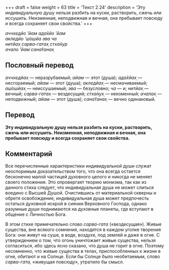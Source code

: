 +++
draft = false
weight = 63
title = 'Текст 2.24'
description = 'Эту индивидуальную душу нельзя разбить на куски, растворить, сжечь или иссушить. Неизменная, неподвижная и вечная, она пребывает повсюду и всегда сохраняет свои свойства.'
+++

_аччхедйо ’йам ада̄хйо ’йам  
акледйо ’ш́ошйа эва ча  
нитйах̣ сарва-гатах̣ стха̄н̣ур  
ачало ’йам̇ сана̄танах̣_

## Пословный перевод

_аччхедйах̣_ — неразрубаемый; _айам_ — этот (душа); _ада̄хйах̣_ — несгораемый; _айам_ — этот (душа); _акледйах̣_ — несмачиваемый; _аш́ошйах̣_ — неиссушаемый; _эва_ — безусловно; _ча_ — и; _нитйах̣_ — вечный; _сарва_\-_гатах̣_ — вездесущий; _стха̄н̣ух̣_ — неизменный; _ачалах̣_ — неподвижный; _айам_ — этот (душа); _сана̄танах̣_ — вечно одинаковый.

## Перевод

**Эту индивидуальную душу нельзя разбить на куски, растворить, сжечь или иссушить. Неизменная, неподвижная и вечная, она пребывает повсюду и всегда сохраняет свои свойства.**

## Комментарий

Все перечисленные характеристики индивидуальной души служат неоспоримым доказательством того, что она всегда остается бесконечно малой частицей духовного целого и никогда не меняет своего положения. Это опровергает теорию монизма, так как из данного стиха следует, что индивидуальная душа не может слиться воедино с Высшей Душой. Очистившись от материальной скверны и обретя освобождение, индивидуальная душа может предпочесть остаться духовной искрой в сиянии Верховного Господа, однако разумные души поднимаются на духовные планеты, где вступают в общение с Личностью Бога.

В этом стихе примечательно слово _сарва-гата_ («вездесущая»). Живые существа, вне всякого сомнения, находятся в каждом уголке творения Бога: они живут на суше, в воде, воздухе, под землей и даже в огне. С утверждением о том, что огонь уничтожает живые существа, нельзя согласиться, ибо здесь ясно сказано, что душа не горит в огне. Поэтому несомненно, что живые существа в телах, приспособленных к жизни в огне, обитают и на Солнце. Если бы Солнце было необитаемым, слово _сарва-гата,_ «живущая повсюду», утратило бы смысл.
